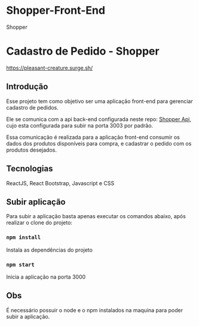 # Shopper-Front-End
Shopper
# Cadastro de Pedido - Shopper
https://pleasant-creature.surge.sh/

## Introdução 

Esse projeto tem como objetivo ser uma aplicação front-end para gerenciar cadastro de pedidos.

Ele se comunica com a api back-end configurada neste repo: [Shopper Api](https://github.com/HelenCarolini/Shopper), cujo esta configurada para subir na porta 3003 por padrão.

Essa comunicação é realizada para a aplicação front-end consumir os dados dos produtos disponíveis para compra, e cadastrar o pedido com os produtos desejados.

## Tecnologias

ReactJS, React Bootstrap, Javascript e CSS

## Subir aplicação

Para subir a aplicação basta apenas executar os comandos abaixo, após realizar o clone do projeto:

### `npm install`
Instala as dependências do projeto

### `npm start`
Inicia a aplicação na porta 3000

## Obs
É necessário possuir o node e o npm instalados na maquina para poder subir a aplicação.



